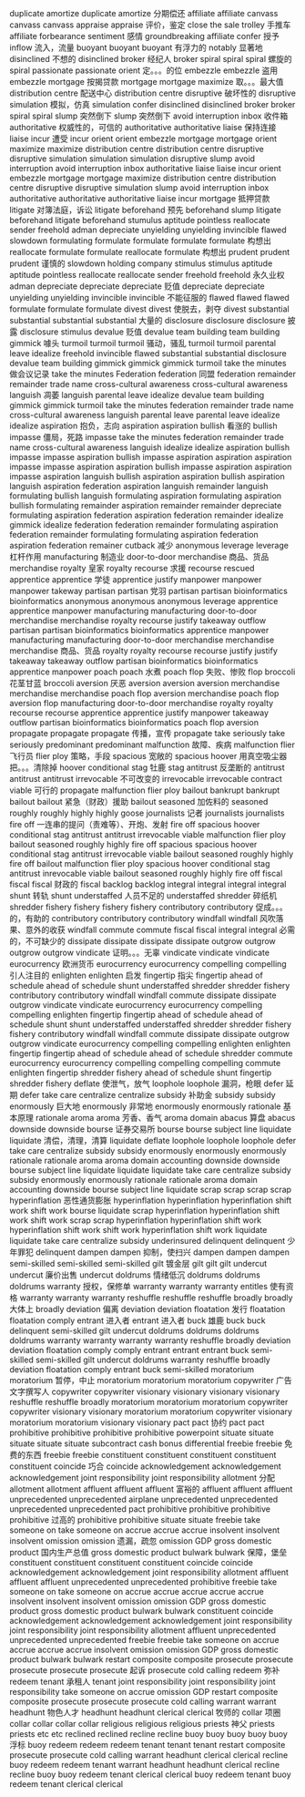 duplicate
amortize 
duplicate
amortize 分期偿还
affiliate 
affiliate 
canvass 
canvass
canvass
appraise 
appraise 评价，鉴定
close the sale 
trolley 手推车
affiliate
forbearance 
sentiment 感情
groundbreaking 
affiliate 
confer 授予
inflow 流入，流量
buoyant 
buoyant 
buoyant 有浮力的
notably 显著地
disinclined 不想的
disinclined 
broker 经纪人
broker 
spiral 
spiral 
spiral 螺旋的
spiral 
passionate 
passionate 
orient 定。。。的位
embezzle 
embezzle 盗用
embezzle 
mortgage 按揭贷款
mortgage 
mortgage 
maximize 取。。。最大值
distribution centre 配送中心
distribution centre 
disruptive 破坏性的
disruptive 
simulation 模拟，仿真
simulation 
confer 
disinclined 
disinclined 
broker 
broker 
spiral 
spiral 
slump 突然倒下
slump 突然倒下
avoid interruption 
inbox 收件箱
authoritative 权威性的，可信的
authoritative 
authoritative 
liaise 保持连接
liaise 
incur 遭受
incur 
orient 
orient 
embezzle 
mortgage 
mortgage 
orient 
maximize 
maximize 
distribution centre 
distribution centre 
disruptive 
disruptive 
simulation 
simulation 
simulation 
disruptive 
slump 
avoid interruption 
avoid interruption 
inbox 
authoritative 
liaise 
liaise 
incur 
orient 
embezzle 
mortgage 
mortgage 
maximize 
distribution centre 
distribution centre 
disruptive 
disruptive 
simulation 
slump 
avoid interruption 
inbox 
authoritative 
authoritative 
authoritative 
liaise 
incur 
mortgage 抵押贷款
litigate 对簿法庭，诉讼
litigate 
beforehand 预先
beforehand
slump 
litigate 
beforehand 
litigate 
beforehand 
stumulus 
aptitude 
pointless 
reallocate 
sender 
freehold 
adman 
depreciate 
unyielding 
unyielding 
invincible 
flawed 
slowdown 
formulating 
formulate 
formulate 
formulate 
formulate 构想出
reallocate 
formulate 
formulate 
reallocate
formulate 构想出
prudent 
prudent
prudent 谨慎的
slowdown 
holding company 
stimulus 
stimulus 
aptitude 
aptitude 
pointless 
reallocate 
reallocate 
sender 
freehold 
freehold 永久业权
adman 
depreciate 
depreciate 
depreciate 贬值
depreciate 
depreciate 
unyielding 
unyielding 
invincible 
invincible 不能征服的
flawed 
flawed 
flawed 
formulate 
formulate 
formulate 
divest 
divest 使脱去，剥夺
divest 
substantial 
substantial 
substantial 
substantial 大量的
disclosure 
disclosure 
disclosure 披露
disclosure 
stimulus 
devalue 贬值
devalue 
team building 
team building 
gimmick 噱头
turmoil 
turmoil 
turmoil 骚动，骚乱
turmoil 
turmoil 
parental leave 
idealize 
freehold 
invincible 
flawed 
substantial 
substantial 
disclosure 
devalue 
team building 
gimmick 
gimmick 
gimmick 
turmoil 
take the minutes 做会议记录
take the minutes 
Federation 
federation 同盟
federation 
remainder 
remainder 
trade name 
cross-cultural awareness 
cross-cultural awareness 
languish 凋萎
languish 
parental leave 
idealize 
devalue 
team building 
gimmick 
gimmick 
turmoil 
take the minutes 
federation 
remainder 
trade name 
cross-cultural awareness 
languish 
parental leave 
parental leave 
idealize 
idealize 
aspiration 抱负，志向
aspiration 
aspiration 
bullish 看涨的
bullish 
impasse 僵局，死路
impasse 
take the minutes 
federation 
remainder 
trade name 
cross-cultural awareness
languish 
idealize 
idealize 
aspiration 
bullish 
impasse 
impasse
aspiration 
bullish 
impasse
aspiration 
aspiration 
aspiration 
impasse
impasse
aspiration 
aspiration
bullish 
impasse
aspiration
aspiration
impasse
aspiration
languish
bullish
aspiration
aspiration
bullish
aspiration
languish 
aspiration
federation
aspiration
languish
remainder
languish
formulating 
bullish
languish
formulating 
aspiration
formulating
aspiration
bullish
formulating
remainder 
aspiration
remainder 
remainder 
depreciate
formulating 
aspiration
federation
aspiration
federation
remainder 
idealize
gimmick 
idealize
federation
federation
remainder
formulating
aspiration
federation
remainder
formulating
formulating 
aspiration
federation
aspiration
federation
remainer
cutback 减少
anonymous 
leverage 
leverage 杠杆作用
manufacturing 制造业
door-to-door
merchandise 商品、货品
merchandise
royalty 皇家
royalty 
recourse 求援
recourse
rescued 
apprentice 
apprentice 学徒
apprentice 
justify 
manpower 
manpower
manpower
takeway
partisan
partisan 党羽
partisan
partisan
bioinformatics 
bioinformatics 
anonymous
anonymous
anonymous
leverage
apprentice
apprentice 
manpower
manufacturing 
manufacturing
door-to-door
merchandise
merchandise 
royalty 
recourse
justify
takeaway
outflow
partisan
partisan
bioinformatics
bioinformatics
apprentice
manpower
manufacturing
manufacturing
door-to-door
merchandise
merchandise
merchandise 商品、货品
royalty
royalty
recourse
recourse
justify
justify
takeaway
takeaway
outflow
partisan
bioinformatics
bioinformatics
apprentice
manpower
poach
poach 水煮
poach
flop 失败、惨败
flop
broccoli 花茎甘蓝
broccoli 
aversion 厌恶
aversion 
aversion
aversion
merchandise
merchandise
merchandise
poach
flop
aversion
merchandise
poach
flop
aversion
flop
manufacturing
door-to-door
merchandise
royalty
royalty
recourse
recourse
apprentice
apprentice
justify
manpower
takeaway
outflow
partisan
bioinformatics
bioinformatics
poach
flop
aversion
propagate
propagate
propagate 传播，宣传
propagate
take seriously
take seriously
predominant
predominant
malfunction 故障、疾病
malfunction
flier 飞行员
flier
ploy 策略，手段
spacious 宽敞的
spacious
hoover 用真空吸尘器把。。。清除掉
hoover
conditional
stag 牡鹿
stag
antitrust 反垄断的
antitrust
antitrust
antitrust
irrevocable 不可改变的
irrevocable 
irrevocable 
contract
viable 可行的
propagate 
malfunction 
flier
ploy
bailout 
bankrupt
bankrupt
bailout
bailout 紧急（财政）援助
bailout
seasoned 加佐料的
seasoned
roughly 
roughly
highly 
highly 
goose
journalists 记者
journalists 
journalists
fire off 一连串的提问（责难等）、开炮、发射
fire off
spacious
hoover
conditional 
stag
antitrust
antitrust
irrevocable 
viable 
malfunction
flier
ploy
bailout
seasoned
roughly
highly
fire off
spacious
spacious
hoover
conditional 
stag
antitrust
irrevocable
viable
bailout
seasoned
roughly
highly
fire off
bailout
malfunction
flier
ploy
spacious
hoover
conditional
stag
antitrust
inrevocable
viable
bailout
seasoned
roughly
highly
fire off
fiscal
fiscal
fiscal 财政的
fiscal
backlog
backlog
integral
integral
integral 
integral
shunt 转轨
shunt
understaffed 人员不足的
understaffed
shredder 碎纸机
shredder 
fishery
fishery
fishery
fishery
contributory 
contributory 促成。。。的，有助的
contributory
contributory
contributory
windfall 
windfall 风吹落果、意外的收获
windfall
commute 
commute 
fiscal
fiscal
integral
integral 必需的，不可缺少的
dissipate 
dissipate 
dissipate 
dissipate 
outgrow
outgrow
outgrow
outgrow
vindicate 证明。。。无辜
vindicate
vindicate 
vindicate 
eurocurrency 欧洲货币
eurocurrency 
eurocurrency 
compelling 
compelling 引人注目的
enlighten 
enlighten 启发
fingertip 指尖
fingertip 
ahead of schedule
ahead of schedule 
shunt
understaffed 
shredder 
shredder 
fishery
contributory 
contributory 
windfall
windfall 
commute 
dissipate 
dissipate 
outgrow 
vindicate 
vindicate 
eurocurrency
eurocurrency 
compelling 
compelling 
enlighten 
fingertip 
fingertip 
ahead of schedule 
ahead of schedule 
shunt 
shunt 
understaffed 
understaffed 
shredder 
shredder 
fishery 
fishery 
contributory 
windfall 
windfall 
commute 
dissipate 
dissipate 
outgrow 
outgrow 
vindicate 
eurocurrency 
compelling 
compelling
enlighten 
enlighten 
fingertip 
fingertip 
ahead of schedule 
ahead of schedule 
shredder 
commute 
eurocurrency 
eurocurrency 
compelling
compelling
compelling
commute 
enlighten 
fingertip
shredder 
fishery 
ahead of schedule 
shunt 
fingertip
shredder 
fishery 
deflate 使泄气，放气
loophole 
loophole 漏洞，枪眼
defer 延期
defer
take care 
centralize 
centralize 
subsidy 补助金
subsidy
subsidy
enormously 巨大地
enormously 非常地
enormously 
enormously 
rationale 基本原理
rationale 
aroma 
aroma 芳香、香气
aroma 
domain 
abacus 算盘
abacus 
downside 
downside 
bourse 证券交易所
bourse 
bourse 
subject line 
liquidate 
liquidate 清偿，清理，清算
liquidate 
deflate 
loophole 
loophole 
loophole 
defer 
take care 
centralize 
subsidy 
subsidy 
enormously 
enormously 
enormously 
rationale 
rationale 
aroma 
aroma 
domain 
accounting 
downside 
downside 
bourse 
subject line 
liquidate 
liquidate 
liquidate 
take care 
centralize 
subsidy 
subsidy 
enormously 
enormously 
rationale 
rationale
aroma 
domain
accounting 
downside 
bourse 
subject line 
liquidate 
scrap 
scrap 
scrap 
scrap 
hyperinflation 恶性通货膨胀
hyperinflation 
hyperinflation 
hyperinflation 
shift work 
shift work 
bourse 
liquidate 
scrap 
hyperinflation 
hyperinflation 
shift work 
shift work 
scrap 
scrap 
hyperinflation 
hyperinflation 
shift work 
hyperinflation 
shift work 
shift work 
hyperinflation 
shift work 
liquidate 
liquidate 
take care 
centralize 
subsidy 
underinsured
delinquent
delinquent 少年罪犯
delinquent
dampen 
dampen 抑制，使扫兴
dampen 
dampen 
dampen 
semi-skilled 
semi-skilled 
semi-skilled
gilt 镀金层
gilt
gilt 
gilt
undercut 
undercut 廉价出售
undercut
doldrums 情绪低沉
doldrums 
doldrums 
doldrums
warranty 授权，保修单
warranty 
warranty 
warranty 
entitles 使有资格
warranty 
warranty 
warranty 
reshuffle 
reshuffle 
reshuffle
broadly 
broadly 大体上
broadly 
deviation 偏离
deviation
deviation
floatation 发行
floatation 
floatation 
comply 
entrant 进入者
entrant 进入者
buck 雄鹿
buck
buck
delinquent 
semi-skilled
gilt 
undercut
doldrums
doldrums
doldrums
doldrums 
warranty 
warranty
warranty 
warranty 
reshuffle
broadly 
deviation
deviation
floatation
comply 
comply 
entrant
entrant 
entrant 
buck 
semi-skilled 
semi-skilled 
gilt 
undercut 
doldrums 
warranty 
reshuffle 
broadly 
deviation
floatation 
comply 
entrant 
buck 
semi-skilled 
moratorium 
moratorium 暂停，中止
moratorium 
moratorium 
moratorium 
copywriter 广告文字撰写人
copywriter
copywriter 
visionary 
visionary 
visionary 
visionary 
reshuffle 
reshuffle 
broadly 
moratorium 
moratorium 
moratorium 
copywriter
copywriter 
visionary 
visionary 
moratorium 
moratorium 
copywriter 
visionary 
moratorium 
moratorium 
visionary 
visionary 
pact 
pact  协约
pact
pact 
prohibitive 
prohibitive 
prohibitive 
prohibitive 
powerpoint 
situate 
situate 
situate 
situate 
situate 
subcontract 
cash bonus 
differential 
freebie
freebie 免费的东西
freebie 
freebie
constituent 
constituent 
constituent 
constituent 
constituent
coincide 巧合
coincide 
acknowledgement 
acknowledgement 
acknowledgement 
joint responsibility 
joint responsibility 
allotment 分配
allotment 
allotment 
affluent 
affluent 
affluent 富裕的
affluent 
affluent 
affluent 
unprecedented 
unprecedented 
airplane 
unprecedented 
unprecedented 
unprecedented 
unprecedented 
pact 
prohibitive 
prohibitive 
prohibitive 
prohibitive 过高的
prohibitive 
prohibitive 
situate 
situate 
freebie 
take someone on 
take someone on 
accrue 
accrue
accrue 
insolvent 
insolvent 
insolvent 
omission 
omission 遗漏，疏忽
omission 
GDP 
gross domestic product  国内生产总值
gross domestic product 
bulwark 
bulwark 保障，堡垒
constituent 
constituent 
constituent 
constituent 
coincide 
coincide 
acknowledgement 
acknowledgement 
joint responsibility 
allotment 
affluent 
affluent 
affluent 
unprecedented 
unprecedented 
prohibitive 
freebie 
take someone on 
take someone on 
accrue 
accrue 
accrue 
accrue 
accrue 
insolvent 
insolvent 
insolvent 
omission 
omission 
GDP 
gross domestic product 
gross domestic product 
bulwark 
bulwark 
constituent 
coincide 
acknowledgement 
acknowledgement 
acknowledgement 
joint responsibility 
joint responsibility 
joint responsibility 
allotment 
affluent 
unprecedented 
unprecedented 
unprecedented 
freebie 
freebie 
take someone on 
accrue 
accrue 
accrue 
accrue 
insolvent 
omission 
omission 
GDP 
gross domestic product 
bulwark 
bulwark 
restart 
composite 
composite 
prosecute 
prosecute 
prosecute 
prosecute 
prosecute 起诉
prosecute 
cold calling 
redeem 弥补
redeem 
tenant 承租人
tenant 
joint responsibility 
joint responsibility 
joint responsibility 
take someone on 
accrue 
omission 
GDP 
restart 
composite 
composite 
prosecute 
prosecute 
prosecute 
cold calling 
warrant 
warrant 
headhunt 物色人才
headhunt 
headhunt 
clerical 
clerical 牧师的
collar 项圈
collar 
collar 
collar
collar 
religious 
religious 
religious 
priests 神父
priests 
priests 
etc 
etc 
reclined 
reclined 
recline 
recline 
buoy
buoy 
buoy
buoy 
buoy 浮标
buoy 
redeem 
redeem 
redeem 
tenant 
tenant 
tenant 
restart 
composite 
prosecute 
prosecute 
cold calling 
warrant 
headhunt 
clerical 
clerical 
recline 
buoy 
redeem 
redeem 
tenant 
warrant 
headhunt 
headhunt 
clerical 
recline 
recline 
buoy 
buoy 
redeem 
tenant 
clerical 
clerical 
buoy 
redeem 
tenant 
buoy 
redeem 
tenant 
clerical 
clerical 











